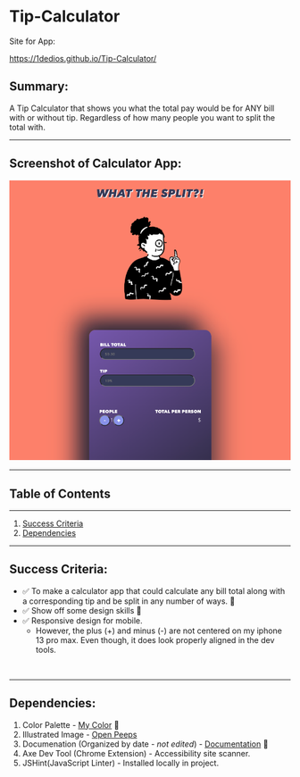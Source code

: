 # Tip-Calculator

Site for App: 

https://1dedios.github.io/Tip-Calculator/



## Summary:


A Tip Calculator that shows you what the total pay would be for ANY bill with or without tip. Regardless of how many people you want to split the total with. 

***

## Screenshot of Calculator App:

![Tip Calculator Screenshot](image/Screenshot.png "Tip Calculator Still")


***

## Table of Contents
***
1. [Success Criteria](#SuccessCriteria)
2. [Dependencies](#Dependencies)


***

## Success Criteria:

- ✅ To make a calculator app that could calculate any bill total along with a corresponding tip and be split in any number of ways. 🎉  
- ✅ Show off some design skills 🎨 
- ✅ Responsive design for mobile. 
    - However, the plus (+) and minus (-) are not centered on my iphone 13  pro max. Even though, it does look properly aligned in the dev tools. 

<br>


***

## Dependencies:

1. Color Palette - [My Color](https://mycolor.space/?hex=%23845EC2&sub=1) 🎨
2. Illustrated Image - [Open Peeps](https://www.openpeeps.com/)
3. Documenation (Organized by date - *not edited*) - [Documentation](https://www.notion.so/dediosprogramming/Tip-Calculator-5db52949642b4b7ab6de7ec888bc92b0) 📝
4. Axe Dev Tool (Chrome Extension) - Accessibility site scanner.
5. JSHint(JavaScript Linter) - Installed locally in project.
